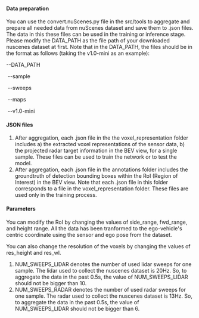 #### Data preparation 

You can use the convert.nuScenes.py file in the src/tools to aggregate and prepare all needed data from nuScenes dataset and save them to .json files. The data in this these files can be used in the training or inference stage. Please modify the DATA_PATH as the file path of your downloaded nuscenes dataset at first. Note that in the DATA_PATH, the files should be in the format as follows (taking the v1.0-mini as an example):

--DATA_PATH

​    --sample

​    --sweeps

​    --maps

​    --v1.0-mini

#### JSON files

1. After aggregation, each .json file in the the voxel_representation folder includes a) the extracted voxel representations of the sensor data, b) the projected radar target information in the BEV view, for a single sample. These files can be used to train the network or to test the model. 
2. After aggregation, each .json file in the annotations folder includes the groundtruth of detection bounding boxes within the RoI (Region of Interest) in the BEV view. Note that each .json file in this folder corresponds to a file in the voxel_representation folder. These files are used only in the training process.

#### Parameters

You can modify the RoI by changing the values of side_range, fwd_range, and height range. All the data has been tranformed to the ego-vehicle's centric coordinate using the sensor and ego pose from the dataset.

You can also change the resolution of the voxels by changing the values of res_height and res_wl. 

1. NUM_SWEEPS_LIDAR denotes the number of used lidar sweeps for one sample.  The lidar used to collect the nuscenes dataset is 20Hz. So, to aggregate the data in the past 0.5s, the value of NUM_SWEEPS_LIDAR should not be bigger than 10.
2. NUM_SWEEPS_RADAR denotes the number of used radar sweeps for one sample.  The radar used to collect the nuscenes dataset is 13Hz. So, to aggregate the data in the past 0.5s, the value of NUM_SWEEPS_LIDAR should not be bigger than 6.

